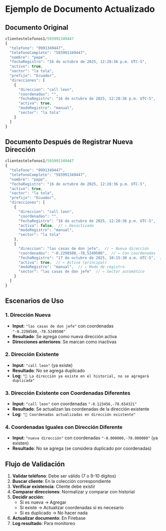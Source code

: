 # Ejemplo de Documento Actualizado

## Documento Original
```javascript
clientestelefonos1/593991349447
{
  "telefono": "0991349447",
  "telefonoCompleto": "593991349447",
  "nombre": "pepe",
  "fechaRegistro": "16 de octubre de 2025, 12:28:36 p.m. UTC-5",
  "activo": true,
  "sector": "la tola",
  "prefijo": "Ecuador",
  "direcciones": [
    {
      "direccion": "call leon",
      "coordenadas": "",
      "fechaRegistro": "16 de octubre de 2025, 12:28:36 p.m. UTC-5",
      "activa": true,
      "modoRegistro": "manual",
      "sector": "la tola"
    }
  ]
}
```

## Documento Después de Registrar Nueva Dirección
```javascript
clientestelefonos1/593991349447
{
  "telefono": "0991349447",
  "telefonoCompleto": "593991349447",
  "nombre": "pepe",
  "fechaRegistro": "16 de octubre de 2025, 12:28:36 p.m. UTC-5",
  "activo": true,
  "sector": "la tola",
  "prefijo": "Ecuador",
  "direcciones": [
    {
      "direccion": "call leon",
      "coordenadas": "",
      "fechaRegistro": "16 de octubre de 2025, 12:28:36 p.m. UTC-5",
      "activa": false,  // ← Desactivada
      "modoRegistro": "manual",
      "sector": "la tola"
    },
    {
      "direccion": "las casas de don jefe",  // ← Nueva dirección
      "coordenadas": "-0.2298500,-78.5249500",  // ← Con coordenadas
      "fechaRegistro": "17 de octubre de 2025, 10:15:30 a.m. UTC-5",  // ← Nueva fecha
      "activa": true,  // ← Activa (principal)
      "modoRegistro": "manual",  // ← Modo de registro
      "sector": "las casas de don jefe"  // ← Sector automático
    }
  ]
}
```

## Escenarios de Uso

### 1. Dirección Nueva
- **Input**: `"las casas de don jefe"` con coordenadas `"-0.2298500,-78.5249500"`
- **Resultado**: Se agrega como nueva dirección activa
- **Direcciones anteriores**: Se marcan como inactivas

### 2. Dirección Existente
- **Input**: `"call leon"` (ya existe)
- **Resultado**: No se agrega duplicado
- **Log**: `"📍 La dirección ya existe en el historial, no se agregará duplicada"`

### 3. Dirección Existente con Coordenadas Diferentes
- **Input**: `"call leon"` con coordenadas `"-0.123456,-78.654321"`
- **Resultado**: Se actualizan las coordenadas de la dirección existente
- **Log**: `"📍 Coordenadas actualizadas en dirección existente"`

### 4. Coordenadas Iguales con Dirección Diferente
- **Input**: `"nueva dirección"` con coordenadas `"-0.000000,-78.000000"` (ya existen)
- **Resultado**: No se agrega (se considera duplicado por coordenadas)

## Flujo de Validación

1. **Validar teléfono**: Debe ser válido (7 o 9-10 dígitos)
2. **Buscar cliente**: En la colección correspondiente
3. **Verificar existencia**: Cliente debe existir
4. **Comparar direcciones**: Normalizar y comparar con historial
5. **Decidir acción**:
   - Si es nueva → Agregar
   - Si existe → Actualizar coordenadas si es necesario
   - Si es duplicado → No hacer nada
6. **Actualizar documento**: En Firebase
7. **Log resultado**: Para monitoreo
